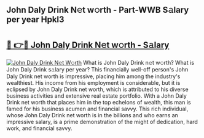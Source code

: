 ## John Daly Drink N𝚎t w𝚘rth - Part-WWB S𝚊lary per year Hpkl3

# <h2><a href="http://gc05279.nevu.top/?p=John+Daly+Drink">🔗 👉🔴 John Daly Drink N𝚎t w𝚘rth - S𝚊lary</a></h2>

[![John Daly Drink N𝚎t W𝚘rth](https://i.imgur.com/Oavwk0R.jpeg)](http://gc05279.nevu.top/?p=John+Daly+Drink)
What is John Daly Drink n𝚎t w𝚘rth? What is John Daly Drink s𝚊lary per year?
This financially well-off person's John Daly Drink net worth is impressive, placing him among the industry's wealthiest. His income from his employment is considerable, but it is eclipsed by John Daly Drink net worth, which is attributed to his diverse business activities and extensive real estate portfolio. With a John Daly Drink net worth that places him in the top echelons of wealth, this man is famed for his business acumen and financial savvy. This rich individual, whose John Daly Drink net worth is in the billions and who earns an impressive salary, is a prime demonstration of the might of dedication, hard work, and financial savvy.
